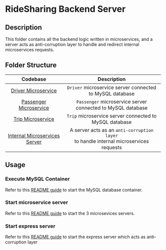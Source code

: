 # RideSharing Backend Server

## Description

This folder contains all the backend logic written in microservices, and a server acts as anti-corruption layer to handle and redirect internal microservices requests.

## Folder Structure

|                      Codebase                      |                                        Description                                         |
| :------------------------------------------------: | :----------------------------------------------------------------------------------------: |
|    [Driver Microservice](microservices/drivers)    |                  `Driver` microservice server connected to MySQL database                  |
| [Passenger Microservice](microservices/passengers) |                `Passenger` microservice server connected to MySQL database                 |
|      [Trip Microservice](microservices/trips)      |                   `Trip` microservice server connected to MySQL database                   |
|      [Internal Microservices Server](server)       | A server acts as an `anti-corruption layer` <br> to handle internal microservices requests |

## Usage

### Execute MySQL Container

Refer to this [README guide](database/README.md) to start the MySQL database container.

### Start microservice server

Refer to this [README guide](microservices/README.md) to start the 3 microsevices servers.

### Start express server

Refer to this [README guide](server/README.md) to start the express server which acts as anti-corruption layer
